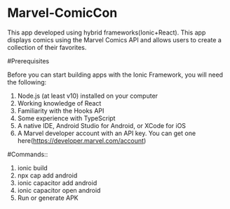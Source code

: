 # Marvel-ComicCon

This app developed using hybrid frameworks(Ionic+React).
This app displays comics using the Marvel Comics API and allows users to create a collection of their favorites. 


#Prerequisites

Before you can start building apps with the Ionic Framework, you will need the following:

1. Node.js (at least v10) installed on your computer
3. Working knowledge of React
3. Familiarity with the Hooks API
4. Some experience with TypeScript
5. A native IDE, Android Studio for Android, or XCode for iOS
6. A Marvel developer account with an API key. You can get one here(https://developer.marvel.com/account)

#Commands::

1. ionic build
2. npx cap add android
3. ionic capacitor add android
4. ionic capacitor open android
5. Run or generate APK
